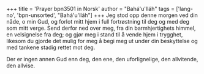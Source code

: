 +++
title = 'Prayer bpn3501 in Norsk'
author = "Bahá'u'lláh"
tags = ['lang-no', 'bpn-unsorted', "Bahá'u'lláh"]
+++
Jeg stod opp denne morgen ved din nåde, o min Gud, og forlot mitt hjem i full fortrøstning til deg og med deg som mitt verge. Send derfor ned over meg, fra din barmhjertighets himmel, en velsignelse fra deg; og gjør meg i stand til å vende hjem i trygghet, likesom du gjorde det mulig for meg å begi meg ut under din beskyttelse og med tankene stadig rettet mot deg.
 
Der er ingen annen Gud enn deg, den ene, den uforlignelige, den allvitende, den allvise.
